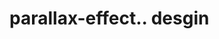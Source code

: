 # parallax-effect.. desgin                                                                                                                                                                                                                                                                                                                                                                                                                                                                                                                                                                               
